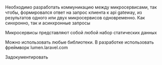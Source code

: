 Необходимо разработать коммуникацию между микросервисами, так чтобы, формировался ответ на запрос клиента к api gateway, 
из результатов одного или двух микросервисов одновременно. Как синхронно, так и асинхронные запросы 

Микросервисы представляют собой любой набор статических данных 

Можно использовать любые библиотеки. 
В разработке использовать фреймворк lumen.laravel.com 

Задокументировать